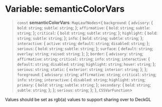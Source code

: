 # Variable: semanticColorVars

> `const` **semanticColorVars**: `MapLeafNodes`\<\{ `background`: \{ `advisory`: \{ `bold`: `string`; `subtle`: `string`; \}; `affirmative`: \{ `bold`: `string`; `subtle`: `string`; \}; `critical`: \{ `bold`: `string`; `subtle`: `string`; \}; `highlight`: \{ `bold`: `string`; `subtle`: `string`; \}; `info`: \{ `bold`: `string`; `subtle`: `string`; \}; `interactive`: \{ `active`: `string`; `default`: `string`; `disabled`: `string`; \}; `serious`: \{ `bold`: `string`; `subtle`: `string`; \}; `surface`: \{ `default`: `string`; `overlay`: `string`; `raised`: `string`; \}; \}; `border`: \{ `advisory`: `string`; `affirmative`: `string`; `critical`: `string`; `info`: `string`; `interactive`: \{ `default`: `string`; `disabled`: `string`; `highlight`: `string`; `hover`: `string`; \}; `serious`: `string`; `static`: \{ `exterior`: `string`; `interior`: `string`; \}; \}; `foreground`: \{ `advisory`: `string`; `affirmative`: `string`; `critical`: `string`; `info`: `string`; `interactive`: \{ `disabled`: `string`; `highlight`: `string`; `primary`: \{ `bold`: `string`; `subtle`: `string`; \}; `secondary`: \{ `bold`: `string`; `subtle`: `string`; \}; \}; `serious`: `string`; \}; \}, `CSSVarFunction`\>

Values should be set as rgb(a) values to support sharing over to DeckGL
